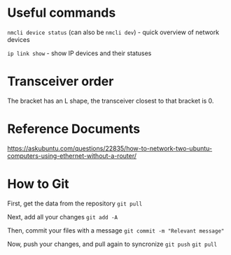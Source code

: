 # Useful commands

`nmcli device status` (can also be `nmcli dev`) - quick overview of network devices

`ip link show` - show IP devices and their statuses

# Transceiver order
The bracket has an L shape, the transceiver closest to that bracket is 0.

# Reference Documents
https://askubuntu.com/questions/22835/how-to-network-two-ubuntu-computers-using-ethernet-without-a-router/

# How to Git

First, get the data from the repository
`git pull`

Next, add all your changes
`git add -A`

Then, commit your files with a message
`git commit -m "Relevant message"`

Now, push your changes, and pull again to syncronize
`git push`
`git pull`


